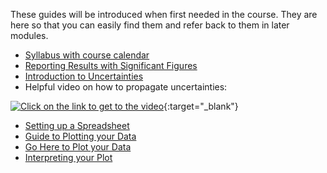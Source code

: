 

These guides will be introduced when first needed in the course. They are here so that you can easily find them and refer back to them in later modules.

+ [Syllabus with course calendar](syllabus)
+ [Reporting Results with Significant Figures](Significant-figures)
+ [Introduction to Uncertainties](uncertainty-introduction)
+ Helpful video on how to propagate uncertainties: 

[![Click on the link to get to the video](images/uncertainty-propagation-video-preview.png)](https://drive.google.com/file/d/1ilJNsVSgB_asmDdfjQwoyRdhedsSjaWO/view?usp=sharing){:target="_blank"}
+ [Setting up a Spreadsheet](Spreadsheet)
+ [Guide to Plotting your Data](plotting-guide)
+ [Go Here to Plot your Data](https://physics.hmc.edu/fitter/)
+ [Interpreting your Plot](interpreting-plots)